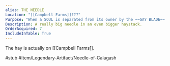 ```yaml
---
alias: THE NEEDLE
Location: "[[Campbell Farms]]???"
Purpose: "When a SOUL is separated from its owner by the ~~GAY BLADE~~ BLADE OF POWER, it needs to be guided into the vessel. This is the thing that does that. It's different from the STAFF OF RULKOHIM somehow."
Description: A really big needle in an even bigger haystack.
OrderAcquired: 7
IncludeInTable: True
---
```


The hay is actually on [[Campbell Farms]].

#stub #Item/Legendary-Artifact/Needle-of-Calagash  